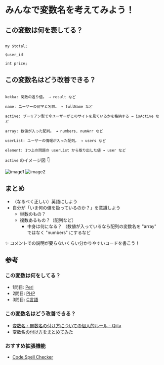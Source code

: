 # みんなで変数名を考えてみよう！

## この変数は何を表してる？

``` 

my $total;

$user_id

int price;

```

## この変数名はどう改善できる？

```

kekka: 関数の返り値。 → result など

name: ユーザーの苗字と名前。 → fullName など

active: ブーリアン型で今ユーザーがこのサイトを見ているかを格納する → isActive など

array: 数値が入った配列。 → numbers, numArr など

userList: ユーザーの情報が入った配列。 → users など

element: 1つ上の問題の userList から取り出した値 → user など

```

`active` のイメージ図 👇

![image1](https://i.ibb.co/XS0Nc80/Screen-Shot-2022-06-21-at-1-13-08.png)
![image2](https://i.ibb.co/0Yxktks/Screen-Shot-2022-06-21-at-1-15-13.png)

## まとめ

- （なるべく正しい）英語にしよう
- 自分が「いま何の値を扱っているのか？」を意識しよう
  - 単数のもの？
  - 複数あるもの？（配列など）
    - 中身は何になる？ （数値が入っているなら配列の変数名を "array" ではなく "numbers" にするなど

✨ コメントでの説明が要らないくらい分かりやすいコードを書こう！

## 参考

### この変数は何をしてる？

- 1問目: [Perl](https://perlzemi.com/blog/20081103122562.html)
- 2問目: [PHP](https://qiita.com/Kunikata/items/0337c6744a7c8fbc1586)
- 3問目: [C言語](https://www.javadrive.jp/cstart/var/index4.html)

### この変数名はどう改善できる？

- [変数名・関数名の付け方についての個人的ルール \- Qiita](https://qiita.com/Kunikata/items/0337c6744a7c8fbc1586)
- [変数名の付け方をまとめてみた](https://zenn.dev/naoki_oshiumi/articles/aad7e1b3719fad)

### おすすめ拡張機能

- [Code Spell Checker](https://marketplace.visualstudio.com/items?itemName=streetsidesoftware.code-spell-checker)